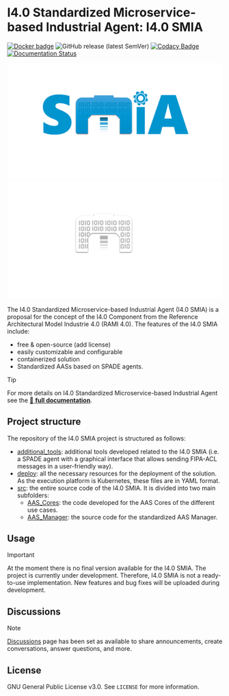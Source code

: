 # I4.0 Standardized Microservice-based Industrial Agent: I4.0 SMIA 

[![Docker badge](https://img.shields.io/docker/pulls/ekhurtado/aas-manager.svg)](https://hub.docker.com/r/ekhurtado/aas-manager/) ![GitHub release (latest SemVer)](https://img.shields.io/github/v/release/ekhurtado/I4_0_SMIA?sort=semver) [![Codacy Badge](https://app.codacy.com/project/badge/Grade/e87506fff1bb4a438c20e11bb7295f51)](https://app.codacy.com/gh/ekhurtado/I4_0_SMIA/dashboard?utm_source=gh&utm_medium=referral&utm_content=&utm_campaign=Badge_grade) [![Documentation Status](https://readthedocs.org/projects/i4-0-smia/badge/?version=latest)](https://i4-0-GITsmia.readthedocs.io/en/latest/)

![I4.0 SMIA Logo Light](images/I4_0_SMIA_logo_positive.png/#gh-light-mode-only "I4.0 SMIA logo")
![I4.0 SMIA Logo Dark](images/I4_0_SMIA_logo_negative.png/#gh-dark-mode-only "I4.0 SMIA logo")

[//]: # (//Dependiendo del modo de GitHub oscuro o claro se añade una imagen u otra&#41;)

The I4.0 Standardized Microservice-based Industrial Agent (I4.0 SMIA) is a proposal for the concept of the I4.0 Component from the Reference Architectural Model Industrie 4.0 (RAMI 4.0). The features of the I4.0 SMIA include:

- free & open-source (add license)
- easily customizable and configurable
- containerized solution
- Standardized AASs based on SPADE agents.

> [!TIP]
> For more details on I4.0 Standardized Microservice-based Industrial Agent see the [:blue_book: **full documentation**](https://i4-0-smia.readthedocs.io/en/latest/).

## Project structure

The repository of the I4.0 SMIA project is structured as follows:

- [additional_tools](https://github.com/ekhurtado/Component_I4_0/tree/main/additional_tools): additional tools developed related to the I4.0 SMIA (i.e. a SPADE agent with a graphical interface that allows sending FIPA-ACL messages in a user-friendly way).
- [deploy](https://github.com/ekhurtado/Component_I4_0/tree/main/deploy): all the necessary resources for the deployment of the solution. As the execution platform is Kubernetes, these files are in YAML format.
- [src](https://github.com/ekhurtado/Component_I4_0/tree/main/src): the entire source code of the I4.0 SMIA. It is divided into two main subfolders:
  - [AAS_Cores](https://github.com/ekhurtado/Component_I4_0/tree/main/src/AAS_Cores): the code developed for the AAS Cores of the different use cases.
  - [AAS_Manager](https://github.com/ekhurtado/Component_I4_0/tree/main/src/AAS_Manager): the source code for the standardized AAS Manager.

## Usage

> [!IMPORTANT]
> At the moment there is no final version available for the I4.0 SMIA.
> The project is currently under development.
> Therefore, I4.0 SMIA is not a ready-to-use implementation.
> New features and bug fixes will be uploaded during development.

## Discussions

> [!NOTE]
> [Discussions](https://github.com/ekhurtado/Component_I4_0/discussions) page has been set as available to share announcements, create conversations, answer questions, and more.

## License

GNU General Public License v3.0. See `LICENSE` for more information.
